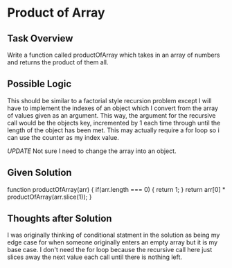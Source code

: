 # Product of Array

## Task Overview
Write a function called productOfArray which takes in an array of numbers and returns the product of them all.

## Possible Logic
This should be similar to a factorial style recursion problem except I will have to implement the indexes of an object which I convert from the array of values given as an argument. This way, the argument for the recursive call would be the objects key, incremented by 1 each time through until the length of the object has been met. This may actually require a for loop so i can use the counter as my index value.

*UPDATE* Not sure I need to change the array into an object.

## Given Solution
function productOfArray(arr) {
    if(arr.length === 0) {
        return 1;
    }
    return arr[0] * productOfArray(arr.slice(1));
}

## Thoughts after Solution
I was originally thinking of conditional statment in the solution as being my edge case for when someone originally enters an empty array but it is my base case. I don't need the for loop because the recursive call here just slices away the next value each call until there is nothing left.
